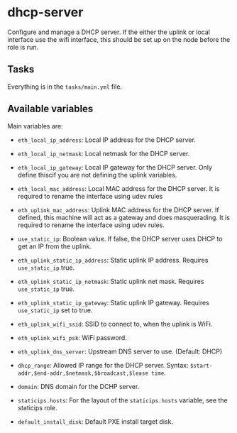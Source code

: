 # dhcp-server

Configure and manage a DHCP server. If the either the uplink or local interface
use the wifi interface, this should be set up on the node before the role is
run.

## Tasks

Everything is in the `tasks/main.yml` file.

## Available variables

Main variables are:

* `eth_local_ip_address`:         Local IP address for the DHCP server.

* `eth_local_ip_netmask`:         Local netmask for the DHCP server.

* `eth_local_ip_gateway`:         Local IP gateway for the DHCP server. Only
                                  define thiscif you are not defining the uplink
                                  variables.

* `eth_local_mac_address`:        Local MAC address for the DHCP server. It is
                                  required to rename the interface using udev
                                  rules

* `eth_uplink_mac_address`:       Uplink MAC address for the DHCP server. If
                                  defined, this machine will act as a gateway
                                  and does masquerading. It is required to
                                  rename the interface using udev rules.

* `use_static_ip`:                Boolean value. If false, the DHCP server uses
                                  DHCP to get an IP from the uplink.

* `eth_uplink_static_ip_address`: Static uplink IP address. Requires `use_static_ip`
                                  true.

* `eth_uplink_static_ip_netmask`: Static uplink net mask. Requires `use_static_ip`
                                  true.

* `eth_uplink_static_ip_gateway`: Static uplink IP gateway. Requires `use_static_ip`
                                  set to true.

* `eth_uplink_wifi_ssid`:         SSID to connect to, when the uplink is WiFi.

* `eth_uplink_wifi_psk`:          WiFi password.

* `eth_uplink_dns_server`:        Upstream DNS server to use. (Default: DHCP)

* `dhcp_range`:                   Allowed IP range for the DHCP server. Syntax:
                                  `$start-addr,$end-addr,$netmask,$broadcast,$lease time`.

* `domain`:                       DNS domain for the DCHP server.

* `staticips.hosts`:              For the layout of the `staticips.hosts`
                                  variable, see the staticips role.

* `default_install_disk`:         Default PXE install target disk.
